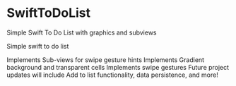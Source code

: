 # SwiftToDoList
Simple Swift To Do List with graphics and subviews

Simple swift to do list

Implements Sub-views for swipe gesture hints
Implements Gradient background and transparent cells
Implements swipe gestures
Future project updates will include Add to list functionality, data persistence, and more!


